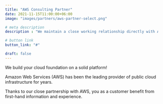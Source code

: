 ```yaml
---
title: "AWS Consulting Partner"
date: 2021-11-15T11:00:00+06:00
image: "images/partners/aws-partner-select.png"

# meta description
description : "We maintain a close working relationship directly with Amazon Web Services (AWS) to provide fast and expert support to our customers."

# button link
button_link: "#"

draft: false
---
```


We build your cloud foundation on a solid platform!

Amazon Web Services (AWS) has been the leading provider of public cloud infrastructure for years.

Thanks to our close partnership with AWS, you as a customer benefit from first-hand information and experience.